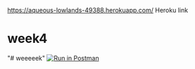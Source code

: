 https://aqueous-lowlands-49388.herokuapp.com/   Heroku link
# week4
"# weeeeek"
[![Run in Postman](https://run.pstmn.io/button.svg)](https://app.getpostman.com/run-collection/8bf84f09736530cb8be9)

